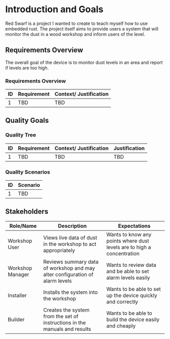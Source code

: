 # Introduction and Goals
Red Swarf is a project I wanted to create to teach myself how to use embedded rust. The project itself aims to provide users a system that will monitor the dust in a wood workshop and inform users of the level. 

## Requirements Overview
The overall goal of the device is to monitor dust levels in an area and report if levels are too high. 

### Requirements Overview

| ID | Requirement      | Context/ Justification     |
|-------------|----------------|--------------------|
| 1 | TBD  | TBD |

## Quality Goals

### Quality Tree
| ID | Requirement      | Context/ Justification     |Justification     |
|-------------|----------------|--------------------|--------------------|
| 1 | TBD  | TBD |TBD |

### Quality Scenarios
| ID | Scenario      | 
|-------------|----------------|
| 1 | TBD  | 

## Stakeholders

| Role/Name   | Description        | Expectations       |
|-------------|----------------|--------------------|
| Workshop User | Views live data of dust in the workshop to act appropriately   | Wants to know any points where dust levels are to high a concentration |
| Workshop Manager | Reviews summary data of workshop and may alter configuration of alarm levels | Wants to review data and be able to set alarm levels easily |
| Installer | Installs the system into the workshop | Wants to be able to set up the device quickly and correctly|
| Builder | Creates the system from the set of instructions in the manuals and results | Wants to be able to build the device easily and cheaply |
